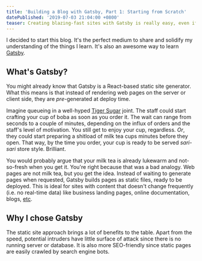```yaml
---
title: 'Building a Blog with Gatsby, Part 1: Starting from Scratch'
datePublished: '2019-07-03 21:04:00 +0800'
teaser: Creating blazing-fast sites with Gatsby is really easy, even if we're doing it the slightly harder way.
---
```


I decided to start this blog. It's the perfect medium to share and solidify my understanding of the things I learn. It's also an awesome way to learn [Gatsby](https://www.gatsbyjs.org/).

## What's Gatsby?

You might already know that Gatsby is a React-based static site generator. What this means is that instead of rendering web pages on the server or client side, they are _pre_-generated at deploy time.

Imagine queueing in a well-hyped [Tiger Sugar](https://tigersugar.com/) joint. The staff could start crafting your cup of boba as soon as you order it. The wait can range from seconds to a couple of minutes, depending on the influx of orders and the staff's level of motivation. You still get to enjoy your cup, regardless. _Or_, they could start preparing a shitload of milk tea cups minutes before they open. That way, by the time you order, your cup is ready to be served _sari-sari_ store style. Brilliant.

You would probably argue that your milk tea is already lukewarm and not-so-fresh when you get it. You're right because that was a bad analogy. Web pages are not milk tea, but you get the idea. Instead of waiting to generate pages when requested, Gatsby builds pages as static files, ready to be deployed. This is ideal for sites with content that doesn't change frequently (i.e. no real-time data) like business landing pages, online documentation, blogs, [etc](https://www.gatsbyjs.org/showcase/).




## Why I chose Gatsby

The static site approach brings a lot of benefits to the table. Apart from the speed, potential intruders have little surface of attack since there is no running server or database. It is also more SEO-friendly since static pages are easily crawled by search engine bots.


<!--
    Static site generator architecture
-->

<!--
    Role of GraphQL in the build process
-->

<!--
    Setting up `gatsby-source-filesystem` allows you to query file nodes through GraphQL. It adds these fields:
        - allFile
        - directory
        - file
-->

<!-- 
    Doing a GraphQL query in a page
-->

<!--
Source plugins pull data from a data source into the Gatsby data system.
Transformer plugins transform this raw data into something more usable
-->

<!--

-->
